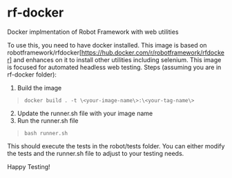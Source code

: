 # rf-docker
Docker implmentation of Robot Framework with web utilities

To use this, you need to have docker installed. This image is based on robotframework/rfdocker[https://hub.docker.com/r/robotframework/rfdocker] and enhances on it to install other utilities including selenium.
This image is focused for automated headless web testing.
Steps (assuming you are in rf-docker folder):
1. Build the image
> `docker build . -t \<your-image-name\>:\<your-tag-name\>`
2. Update the runner.sh file with your image name
3. Run the runner.sh file
> `bash runner.sh`

This should execute the tests in the robot/tests folder. You can either modify the tests and the runner.sh file to adjust to your testing needs. 

Happy Testing!

